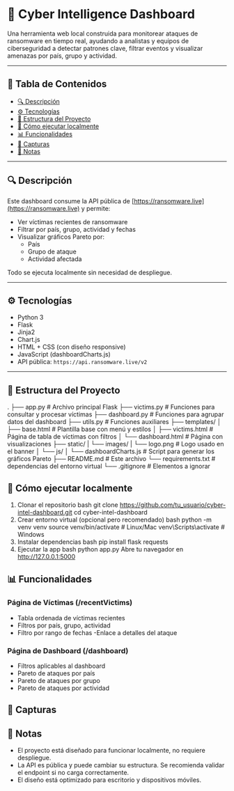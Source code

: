 
# 🧠 Cyber Intelligence Dashboard

Una herramienta web local construida para monitorear ataques de ransomware en tiempo real, ayudando a analistas y equipos de ciberseguridad a detectar patrones clave, filtrar eventos y visualizar amenazas por país, grupo y actividad.

---

## 📌 Tabla de Contenidos

- [🔍 Descripción](#-descripción)
- [⚙️ Tecnologías](#️-tecnologías)
- [📂 Estructura del Proyecto](#-estructura-del-proyecto)
- [🚀 Cómo ejecutar localmente](#-cómo-ejecutar-localmente)
- [📊 Funcionalidades](#-funcionalidades)
- [🧪 Capturas](#-capturas)
- [📎 Notas](#-notas)

---

## 🔍 Descripción

Este dashboard consume la API pública de [https://ransomware.live](https://ransomware.live) y permite:

- Ver víctimas recientes de ransomware
- Filtrar por país, grupo, actividad y fechas
- Visualizar gráficos Pareto por:
  - País
  - Grupo de ataque
  - Actividad afectada

Todo se ejecuta localmente sin necesidad de despliegue.

---

## ⚙️ Tecnologías

- Python 3
- Flask
- Jinja2
- Chart.js
- HTML + CSS (con diseño responsive)
- JavaScript (dashboardCharts.js)
- API pública: `https://api.ransomware.live/v2`

---

## 📂 Estructura del Proyecto
.
├── app.py # Archivo principal Flask
├── victims.py # Funciones para consultar y procesar víctimas
├── dashboard.py # Funciones para agrupar datos del dashboard
├── utils.py # Funciones auxiliares
├── templates/
│ ├── base.html # Plantilla base con menú y estilos
│ ├── victims.html # Página de tabla de víctimas con filtros
│ └── dashboard.html # Página con visualizaciones
├── static/
| └── images/
|   └── logo.png # Logo usado en el banner
│ └── js/
│   └── dashboardCharts.js # Script para generar los gráficos Pareto
├── README.md # Este archivo
└── requirements.txt # dependencias del entorno virtual
└── .gitignore # Elementos a ignorar

## 🚀 Cómo ejecutar localmente
1. Clonar el repositorio
    bash
        git clone https://github.com/tu_usuario/cyber-intel-dashboard.git
        cd cyber-intel-dashboard
2. Crear entorno virtual (opcional pero recomendado)
    bash
        python -m venv venv
        source venv/bin/activate  # Linux/Mac
        venv\Scripts\activate     # Windows
3. Instalar dependencias
    bash
        pip install flask requests
4. Ejecutar la app
    bash
        python app.py
        Abre tu navegador en http://127.0.0.1:5000

## 📊 Funcionalidades
### Página de Víctimas (/recentVictims)
- Tabla ordenada de víctimas recientes
- Filtros por país, grupo, actividad
- Filtro por rango de fechas
-Enlace a detalles del ataque

### Página de Dashboard (/dashboard)
- Filtros aplicables al dashboard
- Pareto de ataques por país
- Pareto de ataques por grupo
- Pareto de ataques por actividad

## 🧪 Capturas

## 📎 Notas
- El proyecto está diseñado para funcionar localmente, no requiere despliegue.
- La API es pública y puede cambiar su estructura. Se recomienda validar el endpoint si no carga correctamente.
- El diseño está optimizado para escritorio y dispositivos móviles.
